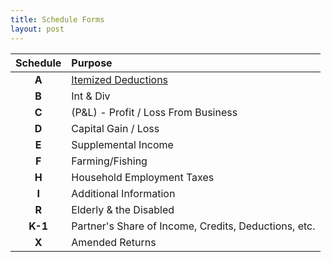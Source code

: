 ```yaml
---
title: Schedule Forms
layout: post
---
```


| Schedule | Purpose |
|:-----:|:--|
| **A** | [Itemized Deductions](/ea/pmd/view.f1040sa/) |
| **B** | Int & Div |
| **C** | (P&L) - Profit / Loss From Business |
| **D** | Capital Gain / Loss |
| **E** | Supplemental Income |
| **F** | Farming/Fishing |
| **H** | Household Employment Taxes |
| **I** | Additional Information |
| **R** | Elderly & the Disabled |
| **K-1** | Partner's Share of Income, Credits, Deductions, etc. |
| **X** | Amended Returns |
